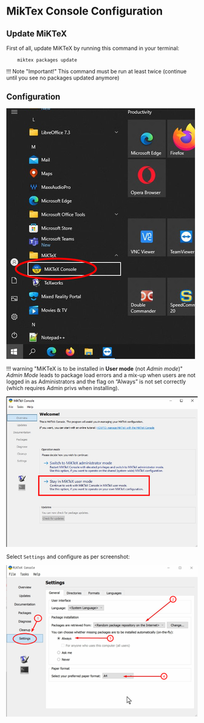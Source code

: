 # MikTex Console Configuration

## Update MiKTeX

First of all, update MiKTeX by running this command in your terminal:

```
    miktex packages update
```

!!! Note "Important!"
    This command must be run at least twice (continue until you see no packages updated anymore)

## Configuration

![](img/miktex-console-start.png)

!!! warning "MiKTeX is to be installed in **User mode** (not *Admin mode*)"
    *Admin Mode* leads to package load errors and a mix-up when users are not logged in as Administrators and the flag on “Always” is not set correctly (which requires Admin privs when installing).

![](img/miktex-user-mode.png)

Select `Settings` and configure as per screenshot:

![](img/miktex-settings.png)
